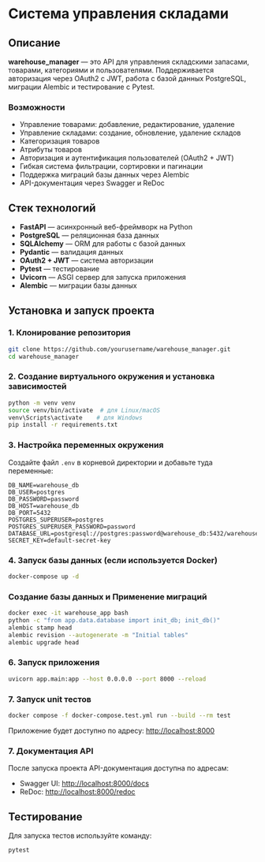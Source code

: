 # Система управления складами

## Описание
**warehouse_manager** — это API для управления складскими запасами, товарами, категориями и пользователями. Поддерживается авторизация через OAuth2 с JWT, работа с базой данных PostgreSQL, миграции Alembic и тестирование с Pytest.

### Возможности
- Управление товарами: добавление, редактирование, удаление
- Управление складами: создание, обновление, удаление складов
- Категоризация товаров
- Атрибуты товаров
- Авторизация и аутентификация пользователей (OAuth2 + JWT)
- Гибкая система фильтрации, сортировки и пагинации
- Поддержка миграций базы данных через Alembic
- API-документация через Swagger и ReDoc

## Стек технологий
- **FastAPI** — асинхронный веб-фреймворк на Python
- **PostgreSQL** — реляционная база данных
- **SQLAlchemy** — ORM для работы с базой данных
- **Pydantic** — валидация данных
- **OAuth2 + JWT** — система авторизации
- **Pytest** — тестирование
- **Uvicorn** — ASGI сервер для запуска приложения
- **Alembic** — миграции базы данных

## Установка и запуск проекта
### 1. Клонирование репозитория
```bash
git clone https://github.com/yourusername/warehouse_manager.git
cd warehouse_manager
```

### 2. Создание виртуального окружения и установка зависимостей
```bash
python -m venv venv
source venv/bin/activate  # для Linux/macOS
venv\Scripts\activate    # для Windows
pip install -r requirements.txt
```

### 3. Настройка переменных окружения
Создайте файл `.env` в корневой директории и добавьте туда переменные:
```env
DB_NAME=warehouse_db
DB_USER=postgres
DB_PASSWORD=password
DB_HOST=warehouse_db
DB_PORT=5432
POSTGRES_SUPERUSER=postgres
POSTGRES_SUPERUSER_PASSWORD=password
DATABASE_URL=postgresql://postgres:password@warehouse_db:5432/warehouse_db
SECRET_KEY=default-secret-key
```

### 4. Запуск базы данных (если используется Docker)
```bash
docker-compose up -d
```

### Создание базы данных и Применение миграций
```bash
docker exec -it warehouse_app bash
python -c "from app.data.database import init_db; init_db()"
alembic stamp head
alembic revision --autogenerate -m "Initial tables"
alembic upgrade head
```

### 6. Запуск приложения
```bash
uvicorn app.main:app --host 0.0.0.0 --port 8000 --reload
```

### 7. Запуск unit тестов
```bash
docker compose -f docker-compose.test.yml run --build --rm test
```

Приложение будет доступно по адресу: [http://localhost:8000](http://localhost:8000)

### 7. Документация API
После запуска проекта API-документация доступна по адресам:
- Swagger UI: [http://localhost:8000/docs](http://localhost:8000/docs)
- ReDoc: [http://localhost:8000/redoc](http://localhost:8000/redoc)

## Тестирование
Для запуска тестов используйте команду:
```bash
pytest
```

